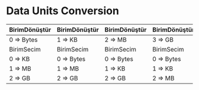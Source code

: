# Data Units Conversion
BirimDönüştür | BirimDönüştür | BirimDönüştür | BirimDönüştür
------------ | ------------- | ------------- | -------------
0 => Bytes |  1 => KB |  2 => MB |  3 => GB 
BirimSecim | BirimSecim | BirimSecim | BirimSecim
0 => KB | 0 => Bytes | 0 => Bytes | 0 => Bytes
1 => MB | 1 => MB | 1 => KB | 1 => KB
2 => GB | 2 => GB | 2 => GB | 2 => MB
